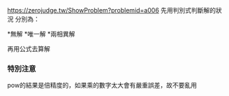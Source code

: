 https://zerojudge.tw/ShowProblem?problemid=a006
先用判別式判斷解的狀況
分別為：

*無解
*唯一解
*兩相異解

再用公式去算解

### 特別注意
pow的結果是倍精度的，如果乘的數字太大會有嚴重誤差，故不要亂用
